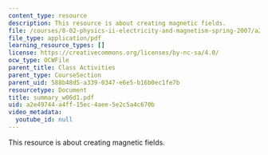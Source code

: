 ```yaml
---
content_type: resource
description: This resource is about creating magnetic fields.
file: /courses/8-02-physics-ii-electricity-and-magnetism-spring-2007/a2e49744a4ff15ec4aee5e2c5a4c670b_summary_w06d1.pdf
file_type: application/pdf
learning_resource_types: []
license: https://creativecommons.org/licenses/by-nc-sa/4.0/
ocw_type: OCWFile
parent_title: Class Activities
parent_type: CourseSection
parent_uid: 588b48d5-a339-0347-e6e5-b16b0ec1fe7b
resourcetype: Document
title: summary_w06d1.pdf
uid: a2e49744-a4ff-15ec-4aee-5e2c5a4c670b
video_metadata:
  youtube_id: null
---
```

This resource is about creating magnetic fields.